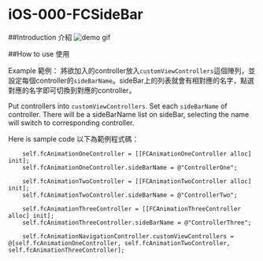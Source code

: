 # iOS-000-FCSideBar

##Introduction 介紹
![demo gif](http://i.imgur.com/WqQi3Of.gif)


##How to use 使用

Example 範例：
將欲加入的controller放入```customViewControllers```這個陣列，並設定每個controller的```sideBarName```。sideBar上的列表就會有相對應的名字，點選對應的名字即可切換到對應的controller。

Put controllers into ```customViewControllers```. 
Set each ```sideBarName``` of controller. 
There will be a sideBarName list on sideBar, selecting the name will switch to corresponding controller.


Here is sample code 以下為範例程式碼：
```
    self.fcAnimationOneController = [[FCAnimationOneController alloc] init];
    self.fcAnimationOneController.sideBarName = @"ControllerOne";
    
    self.fcAnimationTwoController = [[FCAnimationTwoController alloc] init];
    self.fcAnimationTwoController.sideBarName = @"ControllerTwo";

    self.fcAnimationThreeController = [[FCAnimationThreeController alloc] init];
    self.fcAnimationThreeController.sideBarName = @"ControllerThree";
    
    self.fcAnimationNavigationController.customViewControllers = @[self.fcAnimationOneController, self.fcAnimationTwoController, self.fcAnimationThreeController];
```
